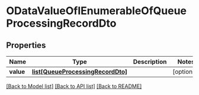 # ODataValueOfIEnumerableOfQueueProcessingRecordDto

## Properties
Name | Type | Description | Notes
------------ | ------------- | ------------- | -------------
**value** | [**list[QueueProcessingRecordDto]**](QueueProcessingRecordDto.md) |  | [optional] 

[[Back to Model list]](../README.md#documentation-for-models) [[Back to API list]](../README.md#documentation-for-api-endpoints) [[Back to README]](../README.md)



